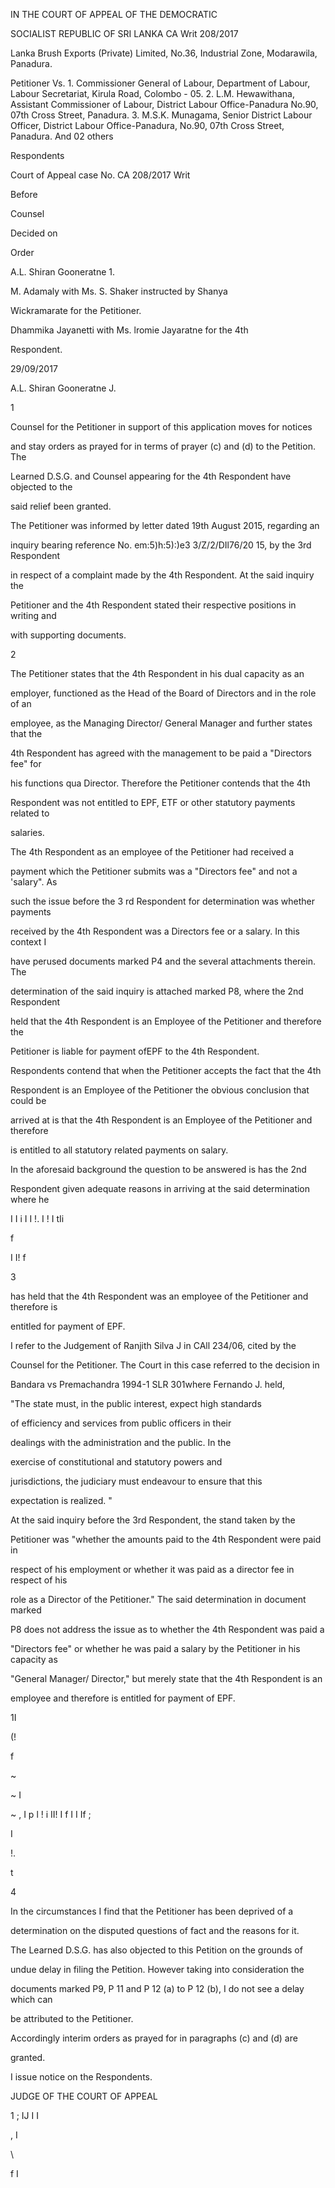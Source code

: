 IN THE COURT OF APPEAL OF THE DEMOCRATIC

SOCIALIST REPUBLIC OF SRI LANKA CA Writ 208/2017

Lanka Brush Exports (Private) Limited, No.36, Industrial Zone, Modarawila, Panadura.

Petitioner Vs. 1. Commissioner General of Labour, Department of Labour, Labour Secretariat, Kirula Road, Colombo - 05. 2. L.M. Hewawithana, Assistant Commissioner of Labour, District Labour Office-Panadura No.90, 07th Cross Street, Panadura. 3. M.S.K. Munagama, Senior District Labour Officer, District Labour Office-Panadura, No.90, 07th Cross Street, Panadura. And 02 others

Respondents

Court of Appeal case No. CA 208/2017 Writ

Before

Counsel

Decided on

Order

A.L. Shiran Gooneratne 1.

M. Adamaly with Ms. S. Shaker instructed by Shanya

Wickramarate for the Petitioner.

Dhammika Jayanetti with Ms. lromie Jayaratne for the 4th

Respondent.

29/09/2017

A.L. Shiran Gooneratne J.

1

Counsel for the Petitioner in support of this application moves for notices

and stay orders as prayed for in terms of prayer (c) and (d) to the Petition. The

Learned D.S.G. and Counsel appearing for the 4th Respondent have objected to the

said relief been granted.

The Petitioner was informed by letter dated 19th August 2015, regarding an

inquiry bearing reference No. em:5)h:5):)e3 3/Z/2/DIl76/20 15, by the 3rd Respondent

in respect of a complaint made by the 4th Respondent. At the said inquiry the

Petitioner and the 4th Respondent stated their respective positions in writing and

with supporting documents.

2

The Petitioner states that the 4th Respondent in his dual capacity as an

employer, functioned as the Head of the Board of Directors and in the role of an

employee, as the Managing Director/ General Manager and further states that the

4th Respondent has agreed with the management to be paid a "Directors fee" for

his functions qua Director. Therefore the Petitioner contends that the 4th

Respondent was not entitled to EPF, ETF or other statutory payments related to

salaries.

The 4th Respondent as an employee of the Petitioner had received a

payment which the Petitioner submits was a "Directors fee" and not a 'salary". As

such the issue before the 3 rd Respondent for determination was whether payments

received by the 4th Respondent was a Directors fee or a salary. In this context I

have perused documents marked P4 and the several attachments therein. The

determination of the said inquiry is attached marked P8, where the 2nd Respondent

held that the 4th Respondent is an Employee of the Petitioner and therefore the

Petitioner is liable for payment ofEPF to the 4th Respondent.

Respondents contend that when the Petitioner accepts the fact that the 4th

Respondent is an Employee of the Petitioner the obvious conclusion that could be

arrived at is that the 4th Respondent is an Employee of the Petitioner and therefore

is entitled to all statutory related payments on salary.

In the aforesaid background the question to be answered is has the 2nd

Respondent given adequate reasons in arriving at the said determination where he

I I i I I !. I ! I tIi

f

I I! f

3

has held that the 4th Respondent was an employee of the Petitioner and therefore is

entitled for payment of EPF.

I refer to the Judgement of Ranjith Silva J in CAll 234/06, cited by the

Counsel for the Petitioner. The Court in this case referred to the decision in

Bandara vs Premachandra 1994-1 SLR 301where Fernando J. held,

"The state must, in the public interest, expect high standards

of efficiency and services from public officers in their

dealings with the administration and the public. In the

exercise of constitutional and statutory powers and

jurisdictions, the judiciary must endeavour to ensure that this

expectation is realized. "

At the said inquiry before the 3rd Respondent, the stand taken by the

Petitioner was "whether the amounts paid to the 4th Respondent were paid in

respect of his employment or whether it was paid as a director fee in respect of his

role as a Director of the Petitioner." The said determination in document marked

P8 does not address the issue as to whether the 4th Respondent was paid a

"Directors fee" or whether he was paid a salary by the Petitioner in his capacity as

"General Manager/ Director," but merely state that the 4th Respondent is an

employee and therefore is entitled for payment of EPF.

1I

(!

f

~

~ I

~ , I p l ! i II! I f I I If ;

I

!.

t

4

In the circumstances I find that the Petitioner has been deprived of a

determination on the disputed questions of fact and the reasons for it.

The Learned D.S.G. has also objected to this Petition on the grounds of

undue delay in filing the Petition. However taking into consideration the

documents marked P9, P 11 and P 12 (a) to P 12 (b), I do not see a delay which can

be attributed to the Petitioner.

Accordingly interim orders as prayed for in paragraphs (c) and (d) are

granted.

I issue notice on the Respondents.

JUDGE OF THE COURT OF APPEAL

1 ; IJ I I

, I

\

f I